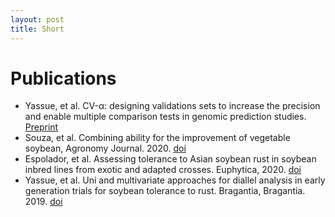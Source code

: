 ```yaml
---
layout: post
title: Short 
---
```


# Publications 

* Yassue, et al. CV-α: designing validations sets to increase the precision and enable multiple comparison tests in genomic prediction studies. [Preprint](http://dx.doi.org/10.1101/2020.11.11.376343)
* Souza, et al. Combining ability for the improvement of vegetable soybean, Agronomy Journal. 2020. [doi](http://dx.doi.org/10.1590/1678-4499.20190037 )
* Espolador, et al. Assessing tolerance to Asian soybean rust in soybean inbred lines from exotic and adapted crosses. Euphytica, 2020. [doi](https://doi.org/10.1007/s10681-020-02597-8)
* Yassue, et al. Uni and multivariate approaches for diallel analysis in early generation trials for soybean tolerance to rust. Bragantia, Bragantia. 2019. [doi](http://dx.doi.org/10.1590/1678-4499.20190037)
